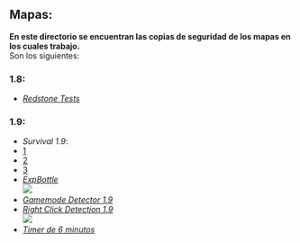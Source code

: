 ## Mapas:
**En este directorio se encuentran las copias de seguridad de los mapas en los cuales trabajo.**  
Son los siguientes:  
### 1.8:
  * [*Redstone Tests*](BAK%20-%20Redstone%20Tests%20-%201.8%20%5B11-04-16%5D.zip?raw=true)  

### 1.9:
  * *Survival 1.9*:  
   * [1](BAK%20-%20Survival%20-%201.9%20%5B11-04-16%5D%20(1).rar?raw=true)  
   * [2](BAK%20-%20Survival%20-%201.9%20%5B11-04-16%5D%20(2).rar?raw=true)  
   * [3](BAK%20-%20Survival%20-%201.9%20%5B11-04-16%5D%20(3).rar?raw=true)  
  * [*ExpBottle*](ExpBottle.zip?raw=true)  
    ![](http://i.imgur.com/kxb4Jplt.png)  
  * [*Gamemode Detector 1.9*](Gamemode%20Detector%20%5B1.9%5D.schematic?raw=true)  
  * [*Right Click Detection 1.9*](Right%20Click%20Detection%20%5B1.9%5D.schematic?raw=true)  
    ![](http://i.imgur.com/A4Yofr9t.png)  
  * [*Timer de 6 minutos*](Timer%20de%206%20min.schematic?raw=true)
